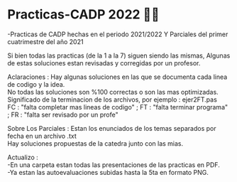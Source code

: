 # Practicas-CADP 2022 👩‍💻
-Practicas de CADP hechas en el periodo 2021/2022 Y Parciales del primer cuatrimestre del año 2021

Si bien todas las practicas (de la 1 a la 7) siguen siendo las mismas, Algunas de estas soluciones estan revisadas y corregidas por un profesor.

Aclaraciones : 
Hay algunas soluciones en las que se documenta cada linea de codigo y la idea.   
No todas las soluciones son %100 correctas o son las mas optimizadas.    
Significado de la terminacion de los archivos, por ejemplo : ejer2FT.pas  
FC : "falta completar mas lineas de codigo" ; FT : "falta terminar programa" ; FR : "falta ser revisado por un profe"

Sobre Los Parciales :
Estan los enunciados de los temas separados por fecha en un archivo .txt   
Hay soluciones propuestas de la catedra junto con las mias.  
  
Actualizo :   
-En una carpeta estan todas las presentaciones de las practicas en PDF.     
-Ya estan las autoevaluaciones subidas hasta la 5ta en formato PNG.
